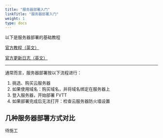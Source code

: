 ```yaml
---
title: "服务器部署入门"
linkTitle: "服务器部署入门"
weight: 1
type: docs
---
```


以下是服务器部署的基础教程

[官方教程（英文）](https://foundryvtt.com/article/tutorial/)

[官方更新日志（英文）](https://foundryvtt.com/releases/)

---

通常而言，服务器部署按以下流程进行：
1. 挑选、购买云服务器
2. 如果使用域名：购买域名，并将域名绑定在服务器上
3. 登入服务器，开始部署 FVTT
4. 如果部署完成后无法打开：检查云服务器防火墙设置

## 几种服务器部署方式对比

待施工